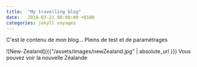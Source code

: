 ```yaml
---
title:  "My travelling blog"
date:   2018-03-21 08:08:00 +0100
categories: jekyll voyages
---
```

C'est le contenu de mon blog... Pleins de test et de paramétrages

![New-Zealand]({{"/assets/images/newZealand.jpg" | absolute_url }})
Vous pouvez voir la nouvelle Zéalande